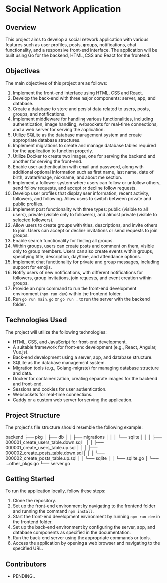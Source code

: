 # Social Network Application

## Overview

This project aims to develop a social network application with various features such as user profiles, posts, groups, notifications, chat functionality, and a responsive front-end interface. The application will be built using Go for the backend, HTML, CSS and React for the frontend.

## Objectives

The main objectives of this project are as follows:

1. Implement the front-end interface using HTML, CSS and React.
2. Develop the back-end with three major components: server, app, and database.
3. Create a database to store and persist data related to users, posts, groups, and notifications.
4. Implement middleware for handling various functionalities, including authentication, image handling, websockets for real-time connections, and a web server for serving the application.
5. Utilize SQLite as the database management system and create appropriate database structures.
6. Implement migrations to create and manage database tables required for the application to function properly.
7. Utilize Docker to create two images, one for serving the backend and another for serving the front-end.
8. Enable user authentication with email and password, along with additional optional information such as first name, last name, date of birth, avatar/image, nickname, and about me section.
9. Implement a follower system where users can follow or unfollow others, send follow requests, and accept or decline follow requests.
10. Develop user profiles that display user information, recent activity, followers, and following. Allow users to switch between private and public profiles.
11. Implement post functionality with three types: public (visible to all users), private (visible only to followers), and almost private (visible to selected followers).
12. Allow users to create groups with titles, descriptions, and invite others to join. Users can accept or decline invitations or send requests to join groups.
13. Enable search functionality for finding all groups.
14. Within groups, users can create posts and comment on them, visible only to group members. Users can also create events within groups, specifying title, description, day/time, and attendance options.
15. Implement chat functionality for private and group messages, including support for emojis.
16. Notify users of new notifications, with different notifications for followers, group invitations, join requests, and event creation within groups.
17. Provide an npm command to run the front-end development environment (`npm run dev`) within the frontend folder.
18. Run `go run main.go` or `go run .` to run the server with the backend folder.

## Technologies Used

The project will utilize the following technologies:

- HTML, CSS, and JavaScript for front-end development.
- A suitable framework for front-end development (e.g., React, Angular, Vue.js).
- Back-end development using a server, app, and database structure.
- SQLite as the database management system.
- Migration tools (e.g., Golang-migrate) for managing database structure and data.
- Docker for containerization, creating separate images for the backend and front-end.
- Sessions and cookies for user authentication.
- Websockets for real-time connections.
- Caddy or a custom web server for serving the application.

## Project Structure

The project's file structure should resemble the following example:

backend
├── pkg
│ ├── db
│ │ ├── migrations
│ │ │ └── sqlite
│ │ │ ├── 000001_create_users_table.down.sql
│ │ │ ├── 000001_create_users_table.up.sql
│ │ │ ├── 000002_create_posts_table.down.sql
│ │ │ └── 000002_create_posts_table.up.sql
│ │ └── sqlite
│ │ └── sqlite.go
│ └── ...other_pkgs.go
└── server.go

## Getting Started

To run the application locally, follow these steps:

1. Clone the repository.
2. Set up the front-end environment by navigating to the frontend folder and running the command `npm install`.
3. Start the front-end development environment by running `npm run dev` in the frontend folder.
4. Set up the back-end environment by configuring the server, app, and database components as specified in the documentation.
5. Run the back-end server using the appropriate commands or tools.
6. Access the application by opening a web browser and navigating to the specified URL.

## Contributors

- PENDING..